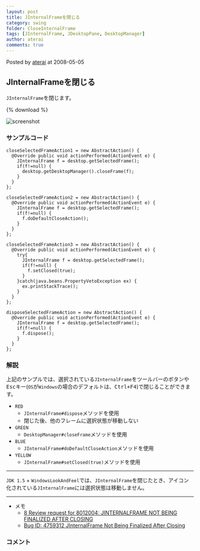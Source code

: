 ```yaml
---
layout: post
title: JInternalFrameを閉じる
category: swing
folder: CloseInternalFrame
tags: [JInternalFrame, JDesktopPane, DesktopManager]
author: aterai
comments: true
---
```


Posted by [aterai](http://terai.xrea.jp/aterai.html) at 2008-05-05

## JInternalFrameを閉じる
`JInternalFrame`を閉じます。

{% download %}

![screenshot](https://lh3.googleusercontent.com/_9Z4BYR88imo/TQTJcTXtdNI/AAAAAAAAAUY/zL_wkJJa_Ks/s800/CloseInternalFrame.png)

### サンプルコード
<pre class="prettyprint"><code>closeSelectedFrameAction1 = new AbstractAction() {
  @Override public void actionPerformed(ActionEvent e) {
    JInternalFrame f = desktop.getSelectedFrame();
    if(f!=null) {
      desktop.getDesktopManager().closeFrame(f);
    }
  }
};
</code></pre>

<pre class="prettyprint"><code>closeSelectedFrameAction2 = new AbstractAction() {
  @Override public void actionPerformed(ActionEvent e) {
    JInternalFrame f = desktop.getSelectedFrame();
    if(f!=null) {
      f.doDefaultCloseAction();
    }
  }
};
</code></pre>

<pre class="prettyprint"><code>closeSelectedFrameAction3 = new AbstractAction() {
  @Override public void actionPerformed(ActionEvent e) {
    try{
      JInternalFrame f = desktop.getSelectedFrame();
      if(f!=null) {
        f.setClosed(true);
      }
    }catch(java.beans.PropertyVetoException ex) {
      ex.printStackTrace();
    }
  }
};
</code></pre>

<pre class="prettyprint"><code>disposeSelectedFrameAction = new AbstractAction() {
  @Override public void actionPerformed(ActionEvent e) {
    JInternalFrame f = desktop.getSelectedFrame();
    if(f!=null) {
      f.dispose();
    }
  }
};
</code></pre>

### 解説
上記のサンプルでは、選択されている`JInternalFrame`をツールバーのボタンや<kbd>Esc</kbd>キー(`OS`が`Windows`の場合のデフォルトは、<kbd>Ctrl+F4</kbd>)で閉じることができます。

- `RED`
    - `JInternalFrame#dispose`メソッドを使用
    - 閉じた後、他のフレームに選択状態が移動しない
- `GREEN`
    - `DesktopManager#closeFrame`メソッドを使用
- `BLUE`
    - `JInternalFrame#doDefaultCloseAction`メソッドを使用
- `YELLOW`
    - `JInternalFrame#setClosed(true)`メソッドを使用

<!-- dummy comment line for breaking list -->

- - - -
`JDK 1.5` + `WindowsLookAndFeel`では、`JInternalFrame`を閉じたとき、アイコン化されている`JInternalFrame`には選択状態は移動しません。

- - - -
- メモ
    - [<Swing Dev> 8 Review request for 8012004: JINTERNALFRAME NOT BEING FINALIZED AFTER CLOSING](http://mail.openjdk.java.net/pipermail/swing-dev/2013-April/002688.html)
    - [Bug ID: 4759312 JInternalFrame Not Being Finalized After Closing](http://bugs.sun.com/bugdatabase/view_bug.do?bug_id=4759312)

<!-- dummy comment line for breaking list -->

### コメント
